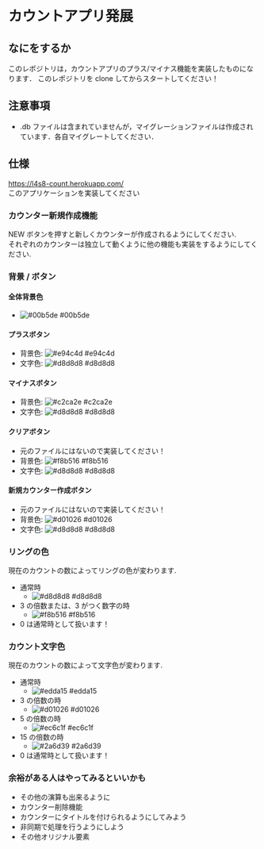 # カウントアプリ発展

## なにをするか

このレポジトリは，カウントアプリのプラス/マイナス機能を実装したものになります．
このレポジトリを clone してからスタートしてください！

## 注意事項

- .db ファイルは含まれていませんが，マイグレーションファイルは作成されています．各自マイグレートしてください．

## 仕様

https://l4s8-count.herokuapp.com/ <br>
このアプリケーションを実装してください

### カウンター新規作成機能

NEW ボタンを押すと新しくカウンターが作成されるようにしてください.  
それぞれのカウンターは独立して動くように他の機能も実装をするようにしてください.

### 背景 / ボタン

#### 全体背景色

- ![#00b5de](https://via.placeholder.com/15/00b5de/000000?text=+) #00b5de

#### プラスボタン

- 背景色: ![#e94c4d](https://via.placeholder.com/15/e94c4d/000000?text=+) #e94c4d
- 文字色: ![#d8d8d8](https://via.placeholder.com/15/d8d8d8/000000?text=+) #d8d8d8

#### マイナスボタン

- 背景色: ![#c2ca2e](https://via.placeholder.com/15/c2ca2e</000000?text=+) #c2ca2e
- 文字色: ![#d8d8d8](https://via.placeholder.com/15/d8d8d8/000000?text=+) #d8d8d8

#### クリアボタン

- 元のファイルにはないので実装してください！
- 背景色: ![#f8b516](https://via.placeholder.com/15/f8b516</000000?text=+) #f8b516
- 文字色: ![#d8d8d8](https://via.placeholder.com/15/d8d8d8/000000?text=+) #d8d8d8

#### 新規カウンター作成ボタン

- 元のファイルにはないので実装してください！
- 背景色: ![#d01026](https://via.placeholder.com/15/d01026</000000?text=+) #d01026
- 文字色: ![#d8d8d8](https://via.placeholder.com/15/d8d8d8/000000?text=+) #d8d8d8

### リングの色

現在のカウントの数によってリングの色が変わります.

- 通常時
  - ![#d8d8d8](https://via.placeholder.com/15/d8d8d8/000000?text=+) #d8d8d8
- 3 の倍数または、3 がつく数字の時
  - ![#f8b516](https://via.placeholder.com/15/f8b516/000000?text=+) #f8b516
- 0 は通常時として扱います！

### カウント文字色

現在のカウントの数によって文字色が変わります.

- 通常時
  - ![#edda15](https://via.placeholder.com/15/edda15</000000?text=+) #edda15
- 3 の倍数の時
  - ![#d01026](https://via.placeholder.com/15/d01026</000000?text=+) #d01026
- 5 の倍数の時
  - ![#ec6c1f](https://via.placeholder.com/15/ec6c1f</000000?text=+) #ec6c1f
- 15 の倍数の時
  - ![#2a6d39](https://via.placeholder.com/15/2a6d39</000000?text=+) #2a6d39
- 0 は通常時として扱います！

### 余裕がある人はやってみるといいかも

- その他の演算も出来るように
- カウンター削除機能
- カウンターにタイトルを付けられるようにしてみよう
- 非同期で処理を行うようにしよう
- その他オリジナル要素
